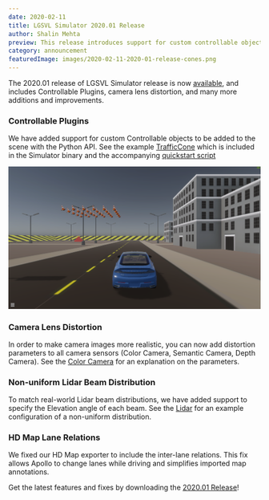 ```yaml
---
date: 2020-02-11
title: LGSVL Simulator 2020.01 Release
author: Shalin Mehta
preview: This release introduces support for custom controllable objects and distortion parameters to all camera sensors.
category: announcement
featuredImage: images/2020-02-11-2020-01-release-cones.png
---
```


The 2020.01 release of LGSVL Simulator release is now [available](https://github.com/lgsvl/simulator/releases/tag/2020.01), and includes Controllable Plugins, camera lens distortion, and many more additions and improvements.

### Controllable Plugins

We have added support for custom Controllable objects to be added to the scene with the Python API. See the example [TrafficCone](https://github.com/lgsvl/TrafficCone) which is included in the Simulator binary and the accompanying [quickstart script](https://github.com/lgsvl/PythonAPI/blob/master/quickstart/28-control-traffic-cone.py)

![Traffic Cones](images/2020-02-11-2020-01-release-cones.png)

### Camera Lens Distortion

In order to make camera images more realistic, you can now add distortion parameters to all camera sensors (Color Camera, Semantic Camera, Depth Camera). See the [Color Camera](https://www.lgsvlsimulator.com/docs/sensor-json-options/#color-camera) for an explanation on the parameters.

### Non-uniform Lidar Beam Distribution

To match real-world Lidar beam distributions, we have added support to specify the Elevation angle of each beam. See the [Lidar](https://www.lgsvlsimulator.com/docs/sensor-json-options/#lidar) for an example configuration of a non-uniform distribution.

### HD Map Lane Relations

We fixed our HD Map exporter to include the inter-lane relations. This fix allows Apollo to change lanes while driving and simplifies imported map annotations.

Get the latest features and fixes by downloading the [2020.01 Release](https://github.com/lgsvl/simulator/releases/tag/2020.01)!
